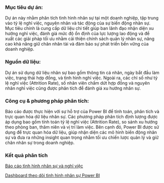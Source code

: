 ### Mục tiêu dự án: 
Dự án này nhằm phân tích tình hình nhân sự tại một doanh nghiệp, tập trung vào tỷ lệ nghỉ việc, nguyên nhân và tác động của sự biến động nhân sự. Mục tiêu chính là cung cấp dữ liệu chi tiết giúp ban lãnh đạo nhận diện xu hướng nghỉ việc, đánh giá mức độ ổn định của lực lượng lao động và đề xuất các giải pháp tối ưu nhằm cải thiện chính sách quản lý nhân sự, nâng cao khả năng giữ chân nhân tài và đảm bảo sự phát triển bền vững của doanh nghiệp.

### Nguồn dữ liệu: 
Dự án sử dụng dữ liệu nhân sự bao gồm thông tin cá nhân, ngày bắt đầu làm việc, trạng thái hợp đồng, và tình hình nghỉ việc. Ngoài ra, các chỉ số như tỷ lệ nghỉ việc (Attrition Rate), số nhân viên chấm dứt hợp đồng và nguyên nhân nghỉ việc cũng được phân tích để đánh giá xu hướng nhân sự.

### Công cụ & phương pháp phân tích: 
Báo cáo được thực hiện với sự hỗ trợ của Power BI để tính toán, phân tích và trực quan hóa dữ liệu nhân sự. Các phương pháp phân tích định lượng được áp dụng bao gồm tính toán tỷ lệ nghỉ việc (Attrition Rate), so sánh xu hướng theo phòng ban, thâm niên và vị trí làm việc. Bên cạnh đó, Power BI được sử dụng để trực quan hóa dữ liệu, giúp nhận diện các mô hình biến động nhân sự và đưa ra những insight quan trọng nhằm tối ưu chiến lược quản lý và giữ chân nhân sự trong doanh nghiệp.

### Kết quả phân tích

<a href="https://www.canva.com/design/DAGfFviERm0/MNKXW9wGT8G64scaLftsEw/view">Báo cáo tình hình nhân sự và nghỉ việc</a>

<a href="https://app.powerbi.com/view?r=eyJrIjoiOGVmZDBjODUtMWQxMC00NjkxLThhYWItNDBjOWEwMmFlN2RiIiwidCI6ImM3NzhlYjg3LWUxODgtNDIwMi04OGRkLTIwNDAyMDk3YjA0ZSIsImMiOjEwfQ%3D%3D">Dashboard theo dõi tình hình nhân sự Power BI</a>
